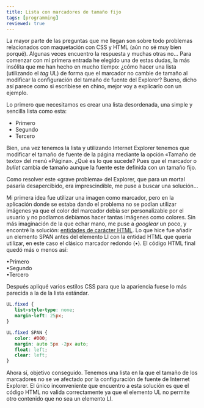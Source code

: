 ```yaml
---
title: Lista con marcadores de tamaño fijo
tags: [programming]
reviewed: true
---
```

La mayor parte de las preguntas que me llegan son sobre todo problemas relacionados con maquetación con CSS y HTML (aún no sé muy bien porqué). Algunas veces encuentro la respuesta y muchas otras no… Para comenzar con mi primera entrada he elegido una de estas dudas, la más insólita que me han hecho en mucho tiempo: ¿cómo hacer una lista (utilizando el _tag_ UL) de forma que el marcador no cambie de tamaño al modificar la configuración del tamaño de fuente del Explorer? Bueno, dicho así parece como si escribiese en chino, mejor voy a explicarlo con un ejemplo.

Lo primero que necesitamos es crear una lista desordenada, una simple y sencilla lista como esta:

*   Primero
*   Segundo
*   Tercero

Bien, una vez tenemos la lista y utilizando Internet Explorer tenemos que modificar el tamaño de fuente de la página mediante la opción «Tamaño de texto» del menú «Página». ¿Qué es lo que sucede? Pues que el marcador o _bullet_ cambia de tamaño aunque la fuente este definida con un tamaño fijo.

Como resolver este «grave problema» del Explorer, que para un mortal pasaría desapercibido, era imprescindible, me puse a buscar una solución…

Mi primera idea fue utilizar una imagen como marcador, pero en la aplicación donde se estaba dando el problema no se podían utilizar imágenes ya que el color del marcador debía ser personalizable por el usuario y no podíamos debíamos hacer tantas imágenes como colores. Sin más imaginación de la que echar mano, me puse a _googlear_ un poco, y encontré la solución: [entidades de carácter HTML](https://web.archive.org/web/20210123141012/http://html.conclase.net/w3c/html401-es/sgml/entities.html). Lo que hice fue añadir un elemento SPAN antes del elemento LI con la entidad HTML que quería utilizar, en este caso el clásico marcador redondo (&bull;). El código HTML final quedó más o menos así:

&bull;Primero  
&bull;Segundo  
&bull;Tercero  

Después apliqué varios estilos CSS para que la apariencia fuese lo más parecida a la de la lista estándar.

```css
UL.fixed { 
   list-style-type: none; 
   margin-left: 25px; 
}

UL.fixed SPAN { 
   color: #000; 
   margin: auto 5px -2px auto; 
   float: left; 
   clear: left; 
}
```

Ahora sí, objetivo conseguido. Tenemos una lista en la que el tamaño de los marcadores no se ve afectado por la configuración de fuente de Internet Explorer. El único inconveniente que encuentro a esta solución es que el código HTML no valida correctamente ya que el elemento UL no permite otro contenido que no sea un elemento LI.

